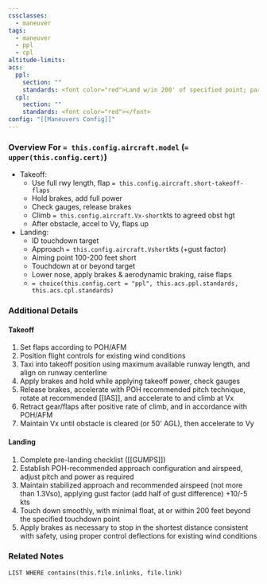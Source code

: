 ```yaml
---
cssclasses:
  - maneuver
tags:
  - maneuver
  - ppl
  - cpl
altitude-limits: 
acs:
  ppl:
    section: ""
    standards: <font color="red">Land w/in 200' of specified point; parallel, cntrlin, nose up, no drift</font>
  cpl:
    section: ""
    standards: <font color="red"></font>
config: "[[Maneuvers Config]]"
---
```

### Overview For `= this.config.aircraft.model` (`= upper(this.config.cert)`)
- Takeoff:
	- Use full rwy length, flap `= this.config.aircraft.short-takeoff-flaps`
	- Hold brakes, add full power
	- Check gauges, release brakes
	- Climb `= this.config.aircraft.Vx-short`kts to agreed obst hgt
	- After obstacle, accel to Vy, flaps up
- Landing:
	- ID touchdown target
	- Approach `= this.config.aircraft.Vshort`kts (+gust factor)
	- Aiming point 100-200 feet short
	- Touchdown at or beyond target
	- Lower nose, apply brakes & aerodynamic braking, raise flaps
	- `= choice(this.config.cert = "ppl", this.acs.ppl.standards, this.acs.cpl.standards)`

### Additional Details
#### Takeoff
1. Set flaps according to POH/AFM
2. Position flight controls for existing wind conditions
3. Taxi into takeoff position using maximum available runway length, and align on runway centerline
4. Apply brakes and hold while applying takeoff power, check gauges
5. Release brakes, accelerate with POH recommended pitch technique, rotate at recommended [[IAS]], and accelerate to and climb at Vx
6. Retract gear/flaps after positive rate of climb, and in accordance with POH/AFM
7. Maintain Vx until obstacle is cleared (or 50' AGL), then accelerate to Vy

#### Landing
1. Complete pre-landing checklist ([[GUMPS]])
2. Establish POH-recommended approach configuration and airspeed, adjust pitch and power as required
3. Maintain stabilized approach and recommended airspeed (not more than 1.3Vso), applying gust factor (add half of gust difference) +10/-5 kts
4. Touch down smoothly, with minimal float, at or within 200 feet beyond the specified touchdown point
5. Apply brakes as necessary to stop in the shortest distance consistent with safety, using proper control deflections for existing wind conditions

### Related Notes
```dataview
LIST WHERE contains(this.file.inlinks, file.link)
```
